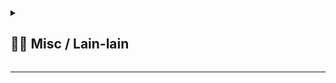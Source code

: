 <details> 
  <summary>
  <h2> ⛓️‍💥 Misc / Lain-lain</h2> 
  </summary>

<p>
<div align="center">

[![Stargazers repo roster for @NightRunners02/](https://reporoster.com/stars/NightRunners02/latihan1.modul3)](https://github.com/NightRunners02/latihan1.modul3/stargazers)

---

[![Forkers repo roster for @NightRunners02/](https://reporoster.com/forks/NightRunners02/latihan1.modul3)](https://github.com/NightRunners02/latihan1.modul3/network/members)

---

[![Star History Chart](https://api.star-history.com/svg?repos=NightRunners02/latihan1.modul3&type=Date)](https://star-history.com/#NightRunners02/latihan1.modul3&Date)

</p>
</div>
</details>

---
